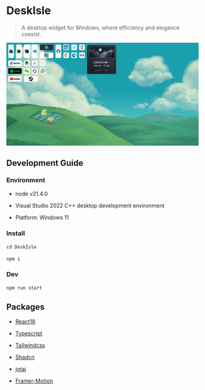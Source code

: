 # DeskIsle

> A desktop widget for Windows, where efficiency and elegance coexist.

![Example](docs/example.png)

## Development Guide

### Environment

- node v21.4.0

- Visual Studio 2022 C++ desktop development environment

- Platform: Windows 11

### Install

`cd DeskIsle`

`npm i`

### Dev

`npm run start`

## Packages

- [React18](https://react.dev/)

- [Typescript](https://www.typescriptlang.org/)

- [Tailwindcss](https://www.tailwindcss.cn/)

- [Shadcn](https://ui.shadcn.com/)

- [jotai](https://jotai.jscn.org/)

- [Framer-Motion](https://www.framer.com/motion/)
